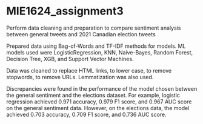 # MIE1624_assignment3
Perform data cleaning and preparation to compare sentiment analysis between general tweets and 2021 Canadian election tweets

Prepared data using Bag-of-Words and TF-IDF methods for models. ML models used were LogisticRegression, KNN, Naive-Bayes, Random Forest, Decision Tree, XGB, and Support Vector Machines.

Data was cleaned to replace HTML links, to lower case, to remove stopwords, to remove URLs. Lemmatization was also used. 

Discrepancies were found in the performance of the model chosen between the general sentiment and the elections dataset. For example, logistic regression achieved 0.971 accuracy, 0.979 F1 score, and 0.967 AUC score on the general sentiment data. However, on the elections data, the model achieved 0.703 accuracy, 0.709 F1 score, and 0.736 AUC score. 
